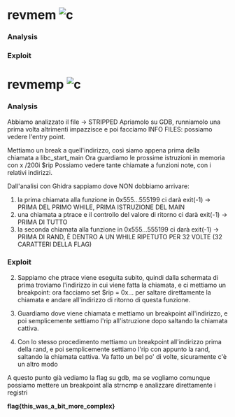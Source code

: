 # revmem ![c](https://img.shields.io/badge/solved-success)
### Analysis
### Exploit


# revmemp ![c](https://img.shields.io/badge/solved-success)
### Analysis
Abbiamo analizzato il file -> STRIPPED
Apriamolo su GDB, runniamolo una prima volta altrimenti impazzisce e poi facciamo INFO FILES: possiamo vedere l'entry point.

Mettiamo un break a quell'indirizzo, così siamo appena prima della chiamata a libc_start_main
Ora guardiamo le prossime istruzioni in memoria con x /200i $rip
Possiamo vedere tante chiamate a funzioni note, con i relativi indirizzi.

Dall'analisi con Ghidra sappiamo dove NON dobbiamo arrivare: 
1) la prima chiamata alla funzione in 0x555...555199 ci darà exit(-1) -> PRIMA DEL PRIMO WHILE, PRIMA ISTRUZIONE DEL MAIN 
2) una chiamata a ptrace e il controllo del valore di ritorno ci darà exit(-1) -> PRIMA DI TUTTO
3) la seconda chiamata alla funzione in 0x555...555199 ci darà exit(-1) -> PRIMA DI RAND, È DENTRO A UN WHILE RIPETUTO
PER 32 VOLTE (32 CARATTERI DELLA FLAG)

### Exploit
2) Sappiamo che ptrace viene eseguita subito, quindi dalla schermata di prima troviamo l'indirizzo in cui viene fatta
la chiamata, e ci mettiamo un breakpoint: ora facciamo set $rip = 0x... per saltare direttamente la chiamata e andare
all'indirizzo di ritorno di questa funzione.

1) Guardiamo dove viene chiamata e mettiamo un breakpoint all'indirizzo, e poi semplicemente settiamo l'rip all'istruzione
dopo saltando la chiamata cattiva.

3) Con lo stesso procedimento mettiamo un breakpoint all'indirizzo prima della rand, e poi semplicemente settiamo l'rip
con appunto la rand, saltando la chiamata cattiva. Va fatto un bel po' di volte, sicuramente c'è un altro modo

A questo punto già vediamo la flag su gdb, ma se vogliamo comunque possiamo mettere un breakpoint alla strncmp e
analizzare direttamente i registri

**flag{this_was_a_bit_more_complex}**
